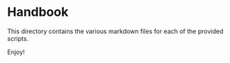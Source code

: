 # Handbook

This directory contains the various markdown files for each of the provided scripts.

Enjoy!
